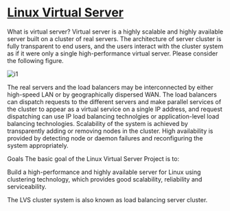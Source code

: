 # **[Linux Virtual Server](http://www.linuxvirtualserver.org/whatis.html)**

What is virtual server?
Virtual server is a highly scalable and highly available server built on a cluster of real servers. The architecture of server cluster is fully transparent to end users, and the users interact with the cluster system as if it were only a single high-performance virtual server. Please consider the following figure.

![i1](http://www.linuxvirtualserver.org/VirtualServer.png)

The real servers and the load balancers may be interconnected by either high-speed LAN or by geographically dispersed WAN. The load balancers can dispatch requests to the different servers and make parallel services of the cluster to appear as a virtual service on a single IP address, and request dispatching can use IP load balancing technolgies or application-level load balancing technologies. Scalability of the system is achieved by transparently adding or removing nodes in the cluster. High availability is provided by detecting node or daemon failures and reconfiguring the system appropriately.

Goals
The basic goal of the Linux Virtual Server Project is to:

Build a high-performance and highly available server for Linux using clustering technology, which provides good scalability, reliability and serviceability.

The LVS cluster system is also known as load balancing server cluster.
